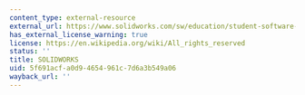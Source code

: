 ```yaml
---
content_type: external-resource
external_url: https://www.solidworks.com/sw/education/student-software-3d-mcad.htm
has_external_license_warning: true
license: https://en.wikipedia.org/wiki/All_rights_reserved
status: ''
title: SOLIDWORKS
uid: 5f691acf-a0d9-4654-961c-7d6a3b549a06
wayback_url: ''
---
```

